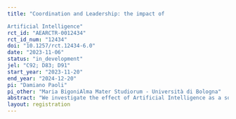 ```yaml
---
title: "Coordination and Leadership: the impact of
Artificial Intelligence"
rct_id: "AEARCTR-0012434"
rct_id_num: "12434"
doi: "10.1257/rct.12434-6.0"
date: "2023-11-06"
status: "in_development"
jel: "C92; D83; D91"
start_year: "2023-11-20"
end_year: "2024-12-20"
pi: "Damiano Paoli"
pi_other: "Maria BigoniAlma Mater Studiorum - Università di Bologna"
abstract: "We investigate the effect of Artificial Intelligence as a source of help for the leader of a group that is facing a coordination dilemma. In an on-line experiment, subjects play a one-shot minimum effort game with leadership. The group leader must send a short message to their teammates to enhance coordination. First, the leader writes the message, then they see ChatGPT's output for the same task and decide whether to send their own text or the one produced by the chatbot. Followers are informed whether the leader sent their own message or the one produced by ChatGPT, before making their decision. With this approach, we want to compare the differences in coordination levels and elicited beliefs between the groups with a human-written leader's message and those with an AI-generated one."
layout: registration
---
```


